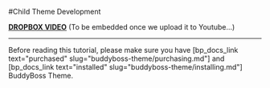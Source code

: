 #Child Theme Development

[**DROPBOX VIDEO**](https://www.dropbox.com/s/afogmym0eaqj9ip/buddyboss-theme-child-theme-development.mp4?raw=1)
(To be embedded once we upload it to Youtube...)

---

Before reading this tutorial, please make sure you have [bp_docs_link text="purchased" slug="buddyboss-theme/purchasing.md"] and [bp_docs_link text="installed" slug="buddyboss-theme/installing.md"] BuddyBoss Theme.